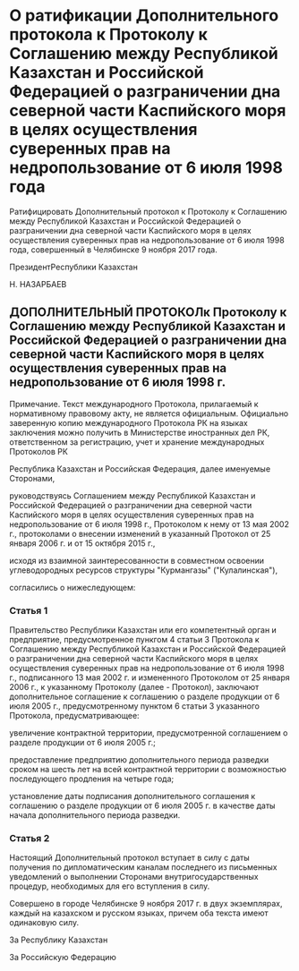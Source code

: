 # О ратификации Дополнительного протокола к Протоколу к Соглашению между Республикой Казахстан и Российской Федерацией о разграничении дна северной части Каспийского моря в целях осуществления суверенных прав на недропользование от 6 июля 1998 года

Ратифицировать Дополнительный протокол к Протоколу к Соглашению между Республикой Казахстан и Российской Федерацией о разграничении дна северной части Каспийского моря в целях осуществления суверенных прав на недропользование от 6 июля 1998 года, совершенный в Челябинске 9 ноября 2017 года.

ПрезидентРеспублики Казахстан

Н. НАЗАРБАЕВ

## ДОПОЛНИТЕЛЬНЫЙ ПРОТОКОЛк Протоколу к Соглашению между Республикой Казахстан и Российской Федерацией о разграничении дна северной части Каспийского моря в целях осуществления суверенных прав на недропользование от 6 июля 1998 г.

Примечание. Текст международного Протокола, прилагаемый к нормативному правовому акту, не является официальным. Официально заверенную копию международного Протокола РК на языках заключения можно получить в Министерстве иностранных дел РК, ответственном за регистрацию, учет и хранение международных Протоколов РК

Республика Казахстан и Российская Федерация, далее именуемые Сторонами,

руководствуясь Соглашением между Республикой Казахстан и Российской Федерацией о разграничении дна северной части Каспийского моря в целях осуществления суверенных прав на недропользование от 6 июля 1998 г., Протоколом к нему от 13 мая 2002 г., протоколами о внесении изменений в указанный Протокол от 25 января 2006 г. и от 15 октября 2015 г.,

исходя из взаимной заинтересованности в совместном освоении углеводородных ресурсов структуры "Курмангазы" ("Кулалинская"),

согласились о нижеследующем:

### Статья 1

Правительство Республики Казахстан или его компетентный орган и предприятие, предусмотренное пункгом 4 статьи 3 Протокола к Соглашению между Республикой Казахстан и Российской Федерацией о разграничении дна северной части Каспийского моря в целях осуществления суверенных прав на недропользование от 6 июля 1998 г., подписанного 13 мая 2002 г. и измененного Протоколом от 25 января 2006 г., к указанному Протоколу (далее - Протокол), заключают дополнительное соглашение к соглашению о разделе продукции от 6 июля 2005 г., предусмотренному пунктом 6 статьи 3 указанного Протокола, предусматривающее:

увеличение контрактной территории, предусмотренной соглашением о разделе продукции от 6 июля 2005 г.;

предоставление предприятию дополнительного периода разведки сроком на шесть лет на всей контрактной территории с возможностью последующего продления на четыре года;

установление даты подписания дополнительного соглашения к соглашению о разделе продукции от 6 июля 2005 г. в качестве даты начала дополнительного периода разведки.

### Статья 2

Настоящий Дополнительный протокол вступает в силу с даты получения по дипломатическим каналам последнего из письменных уведомлений о выполнении Сторонами внутригосударственных процедур, необходимых для его вступления в силу.

Совершено в городе Челябинске 9 ноября 2017 г. в двух экземплярах, каждый на казахском и русском языках, причем оба текста имеют одинаковую силу.

За Республику Казахстан

За Российскую Федерацию

